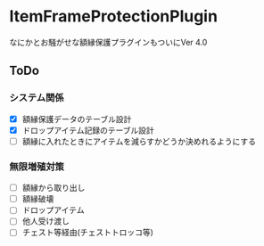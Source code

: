# ItemFrameProtectionPlugin
なにかとお騒がせな額縁保護プラグインもついにVer 4.0

## ToDo
### システム関係
- [x] 額縁保護データのテーブル設計
- [x] ドロップアイテム記録のテーブル設計
- [ ] 額縁に入れたときにアイテムを減らすかどうか決めれるようにする

### 無限増殖対策
- [ ] 額縁から取り出し
- [ ] 額縁破壊
- [ ] ドロップアイテム
- [ ] 他人受け渡し
- [ ] チェスト等経由(チェストトロッコ等)
